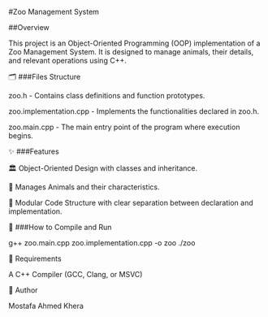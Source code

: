 #Zoo Management System

##Overview

This project is an Object-Oriented Programming (OOP) implementation of a Zoo Management System. It is designed to manage animals, their details, and relevant operations using C++.

🗂 ###Files Structure

zoo.h - Contains class definitions and function prototypes.

zoo.implementation.cpp - Implements the functionalities declared in zoo.h.

zoo.main.cpp - The main entry point of the program where execution begins.

✨ ###Features

🏛 Object-Oriented Design with classes and inheritance.

🦁 Manages Animals and their characteristics.

📂 Modular Code Structure with clear separation between declaration and implementation.

🚀 ###How to Compile and Run

 g++ zoo.main.cpp zoo.implementation.cpp -o zoo
 ./zoo

📌 Requirements

A C++ Compiler (GCC, Clang, or MSVC)

👤 Author

Mostafa Ahmed Khera


